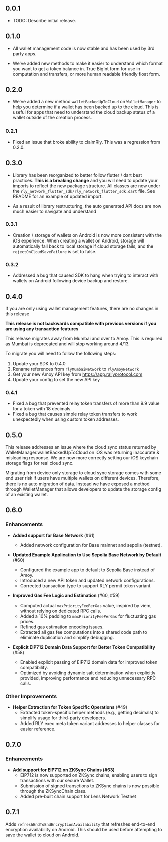 ## 0.0.1

* TODO: Describe initial release.

## 0.1.0

* All wallet management code is now stable and has been used by 3rd party apps.

* We've added new methods to make it easier to understand which format you want to get a token balance in. True BigInt form for use in computation and transfers, or more human readable friendly float form.

## 0.2.0

* We've added a new method `walletBackedUpToCloud` on `WalletManager` to help you determine if a wallet has been backed up to the cloud. This is useful for apps that need to understand the cloud backup status of a wallet outside of the creation process.

### 0.2.1

* Fixed an issue that broke abiilty to claimRly. This was a regression from 0.2.0.

## 0.3.0

* Library has been reorganized to better follow flutter / dart best practices. **This is a breaking change** and you will need to update your imports to reflect the new package structure. All classes are now under the `rly_network_flutter_sdk/rly_network_flutter_sdk.dart` file. See README for an example of updated import.

* As a result of library restructuring, the auto generated API docs are now much easier to navigate and understand


### 0.3.1

* Creation / storage of wallets on Android is now more consistent with the iOS experience. When creating a wallet on Android, storage will automatically fall back to local storage if cloud storage fails, and the `rejectOnCloudSaveFailure` is set to false.

### 0.3.2

* Addressed a bug that caused SDK to hang when trying to interact with wallets on Android following device backup and restore.

## 0.4.0

If you are only using wallet management features, there are no changes in this release

**This release is not backwards compatible with previous versions if you are using any transaction features**

This release migrates away from Mumbai and over to Amoy. This is required as Mumbai is deprecated and will stop working around 4/13.

To migrate you will need to follow the following steps:
1. Update your SDK to 0.4.0
2. Rename references from `rlyMumbaiNetwork` to `rlyAmoyNetwork`
3. Get your new Amoy API key from https://app.rallyprotocol.com
4. Update your config to set the new API key

### 0.4.1

* Fixed a bug that prevented relay token transfers of more than 9.9 value for a token with 18 decimals.
* Fixed a bug that causes simple relay token transfers to work unexpectedly when using custom token addresses.

## 0.5.0

This release addresses an issue where the cloud sync status returned by WalletManager.walletBackedUpToCloud on iOS was returning inaccurate & misleading response.  We are now more correctly setting our iOS keychain storage flags for real cloud sync.

Migrating from device only storage to cloud sync storage comes with some end user risk if users have multiple wallets on different devices. Therefore, there
is no auto migration of data. Instead we have exposed a method through WalletManager that allows developers to update the storage config of an existing wallet.

## 0.6.0

### Enhancements
- **Added support for Base Network** (#61)
  - Added network configuration for Base mainnet and sepolia (testnet).

- **Updated Example Application to Use Sepolia Base Network by Default** (#60)
  - Configured the example app to default to Sepolia Base instead of Amoy.
  - Introduced a new API token and updated network configurations.
  - Corrected transaction type to support RLY permit token variant.

- **Improved Gas Fee Logic and Estimation** (#60, #59)
  - Computed actual `maxPriorityFeePerGas` value, inspired by viem, without relying on dedicated RPC calls.
  - Added a 10% padding to `maxPriorityFeePerGas` for fluctuating gas prices.
  - Refined gas estimation encoding issues.
  - Extracted all gas fee computations into a shared code path to eliminate duplication and simplify debugging.

- **Explicit EIP712 Domain Data Support for Better Token Compatibility** (#58)
  - Enabled explicit passing of EIP712 domain data for improved token compatibility.
  - Optimized by avoiding dynamic salt determination when explicitly provided, improving performance and reducing unnecessary RPC calls.

### Other Improvements
- **Helper Extraction for Token Specific Operations** (#49)
  - Extracted token-specific helper methods (e.g., getting decimals) to simplify usage for third-party developers.
  - Added RLY exec meta token variant addresses to helper classes for easier reference.

## 0.7.0

### Enhancements
- **Add support for EIP712 on ZKSync Chains (#63)**
  - EIP712 is now supported on ZKSync chains, enabling users to sign transactions with our secure Wallet.
  - Submission of signed transctions to ZKSync chains is now possible through the ZKSyncChain class.
  - Added pre-built chain support for Lens Network Testnet

## 0.7.1

Adds `refreshEndToEndEncryptionAvailability` that refreshes end-to-end encryption availability on Android. This should be used before attempting to save the wallet to cloud on Android.